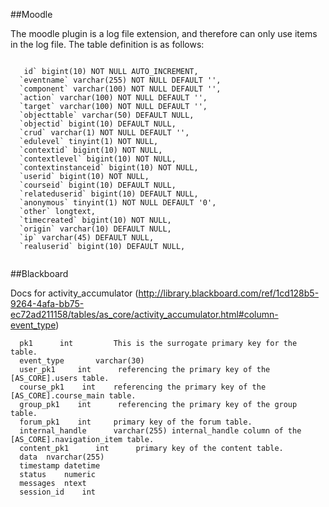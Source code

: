 ##Moodle

The moodle plugin is a log file extension, and therefore can only use items in the log file.  The table definition is as follows:

```

   id` bigint(10) NOT NULL AUTO_INCREMENT,
  `eventname` varchar(255) NOT NULL DEFAULT '',
  `component` varchar(100) NOT NULL DEFAULT '',
  `action` varchar(100) NOT NULL DEFAULT '',
  `target` varchar(100) NOT NULL DEFAULT '',
  `objecttable` varchar(50) DEFAULT NULL,
  `objectid` bigint(10) DEFAULT NULL,
  `crud` varchar(1) NOT NULL DEFAULT '',
  `edulevel` tinyint(1) NOT NULL,
  `contextid` bigint(10) NOT NULL,
  `contextlevel` bigint(10) NOT NULL,
  `contextinstanceid` bigint(10) NOT NULL,
  `userid` bigint(10) NOT NULL,
  `courseid` bigint(10) DEFAULT NULL,
  `relateduserid` bigint(10) DEFAULT NULL,
  `anonymous` tinyint(1) NOT NULL DEFAULT '0',
  `other` longtext,
  `timecreated` bigint(10) NOT NULL,
  `origin` varchar(10) DEFAULT NULL,
  `ip` varchar(45) DEFAULT NULL,
  `realuserid` bigint(10) DEFAULT NULL,
  
```

##Blackboard

Docs for activity_accumulator
(http://library.blackboard.com/ref/1cd128b5-9264-4afa-bb75-ec72ad211158/tables/as_core/activity_accumulator.html#column-event_type)
```
  pk1	   int		   This is the surrogate primary key for the table.
  event_type	   varchar(30)				
  user_pk1	   int		referencing the primary key of the [AS_CORE].users table. 
  course_pk1	int	   referencing the primary key of the [AS_CORE].course_main table.
  group_pk1	   int		referencing the primary key of the group table. 
  forum_pk1	   int	   primary key of the forum table. 
  internal_handle	   varchar(255)	internal_handle column of the [AS_CORE].navigation_item table. 
  content_pk1	   int		primary key of the content table. 
  data	nvarchar(255)			
  timestamp	datetime	
  status	numeric				
  messages	ntext					
  session_id	int				
```
